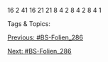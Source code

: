 16 2 41
16 21
21 8 4
2 8 4
2 8 4 1

   Tags & Topics:
   

[Previous: #BS-Folien_286](BS-Folien_286.md)

[Next: #BS-Folien_286](BS-Folien_286.md)
